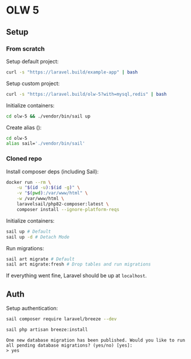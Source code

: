 # OLW 5

## Setup

### From scratch

Setup default project:
```bash
curl -s "https://laravel.build/example-app" | bash
```

Setup custom project:
```bash
curl -s "https://laravel.build/olw-5?with=mysql,redis" | bash
```

Initialize containers:
```bash
cd olw-5 && ./vendor/bin/sail up
```

Create alias ():
```bash
cd olw-5
alias sail='./vendor/bin/sail'
```

### Cloned repo

Install composer deps (including Sail):
```bash
docker run --rm \
    -u "$(id -u):$(id -g)" \
    -v "$(pwd):/var/www/html" \
    -w /var/www/html \
    laravelsail/php82-composer:latest \
    composer install --ignore-platform-reqs
```

Initialize containers:
```bash
sail up # Default
sail up -d # Detach Mode
```

Run migrations:
```bash
sail art migrate # Default
sail art migrate:fresh # Drop tables and run migrations
```

If everything went fine, Laravel should be up at ```localhost```.

## Auth

Setup authentication:
```bash
sail composer require laravel/breeze --dev
```

```bash
sail php artisan breeze:install
```

```
One new database migration has been published. Would you like to run all pending database migrations? (yes/no) [yes]:
> yes
```
